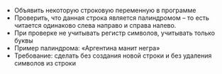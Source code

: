  - Объявить некоторую строковую переменную в программе
 - Проверить, что данная строка является палиндромом – то
есть читается одинаково слева направо и справа налево.
 - При проверке не учитывать регистр символов, учитывать
только буквы
 - Пример палиндрома: «Аргентина манит негра»
 - Требование: сделать без создания новой строки и без
удаления символов из строки